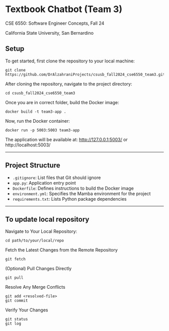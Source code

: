 # Textbook Chatbot (Team 3)

CSE 6550: Software Engineer Concepts, Fall 24

California State University, San Bernardino

## Setup
To get started, first clone the repository to your local machine:
```
git clone https://github.com/DrAlzahraniProjects/csusb_fall2024_cse6550_team3.git
```

After cloning the repository, navigate to the project directory:
```
cd csusb_fall2024_cse6550_team3
```

Once you are in correct folder, build the Docker image:
```
docker build -t team3-app .
```

Now, run the Docker container:
```
docker run -p 5003:5003 team3-app
```
The application will be available at: http://127.0.0.1:5003/ or http://localhost:5003/

---
## Project Structure

- `.gitignore`: List files that Git should ignore
- `app.py`: Application entry point
- `Dockerfile`: Defines instructions to build the Docker image
- `environment.yml`: Specifies the Mamba environment for the project
- `requirements.txt`: Lists Python package dependencies

---
## To update local repository

Navigate to Your Local Repository:

```
cd path/to/your/local/repo
```
Fetch the Latest Changes from the Remote Repository
```
git fetch
```
(Optional) Pull Changes Directly
```
git pull
```
Resolve Any Merge Conflicts
```
git add <resolved-file>
git commit
```
Verify Your Changes
```
git status
git log
```


